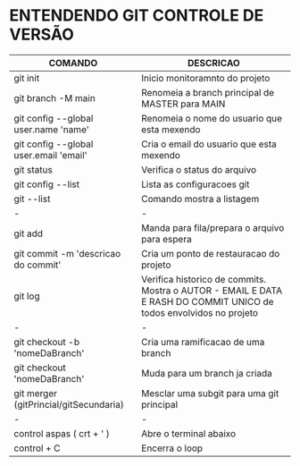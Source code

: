 # ENTENDENDO GIT CONTROLE DE VERSÃO

|COMANDO|DESCRICAO|
| - | - |
| git init | Inicio monitoramnto do projeto|
| git branch -M main | Renomeia a branch principal de MASTER para MAIN |
| git config --global user.name 'name' | Renomeia o nome do usuario que esta mexendo |
| git config --global user.email 'email'| Cria o email do usuario que esta mexendo |
| git status | Verifica o status do arquivo |
| git config --list |  Lista as configuracoes git |
| git --list | Comando mostra a listagem |
| - | - |
| git add <arquivo> | Manda para fila/prepara o arquivo para espera |
| git commit -m 'descricao do commit' | Cria um ponto de restauracao do projeto |
| git log | Verifica historico de commits. Mostra o AUTOR -  EMAIL E DATA E RASH DO COMMIT UNICO de todos envolvidos no projeto |
| - | - |
| git checkout -b 'nomeDaBranch' | Cria uma ramificacao de uma branch |
| git checkout 'nomeDaBranch' | Muda para um branch ja criada |
| git merger (gitPrincial/gitSecundaria) | Mesclar uma subgit para uma git principal |
| - | - |
| control aspas ( crt + ' ) | Abre o terminal abaixo |
| control + C| Encerra o loop |
